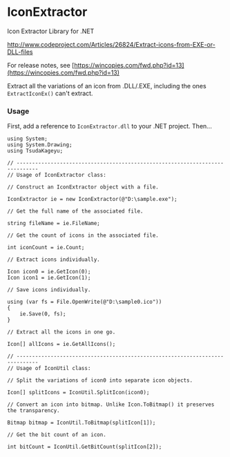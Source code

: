 # IconExtractor

Icon Extractor Library for .NET

http://www.codeproject.com/Articles/26824/Extract-icons-from-EXE-or-DLL-files

For release notes, see [https://wincopies.com/fwd.php?id=13](https://wincopies.com/fwd.php?id=13)

Extract all the variations of an icon from .DLL/.EXE, including the ones ```ExtractIconEx()``` can't extract.

### Usage

First, add a reference to ```IconExtractor.dll``` to your .NET project. Then...

```
using System;
using System.Drawing;
using TsudaKageyu;

// -----------------------------------------------------------------------------
// Usage of IconExtractor class:

// Construct an IconExtractor object with a file.

IconExtractor ie = new IconExtractor(@"D:\sample.exe");

// Get the full name of the associated file.

string fileName = ie.FileName;

// Get the count of icons in the associated file.

int iconCount = ie.Count;

// Extract icons individually.

Icon icon0 = ie.GetIcon(0);
Icon icon1 = ie.GetIcon(1);

// Save icons individually.

using (var fs = File.OpenWrite(@"D:\sample0.ico"))
{
    ie.Save(0, fs);
}

// Extract all the icons in one go.

Icon[] allIcons = ie.GetAllIcons();

// -----------------------------------------------------------------------------
// Usage of IconUtil class:

// Split the variations of icon0 into separate icon objects.

Icon[] splitIcons = IconUtil.SplitIcon(icon0);

// Convert an icon into bitmap. Unlike Icon.ToBitmap() it preserves the transparency.

Bitmap bitmap = IconUtil.ToBitmap(splitIcon[1]);

// Get the bit count of an icon.

int bitCount = IconUtil.GetBitCount(splitIcon[2]);
```
